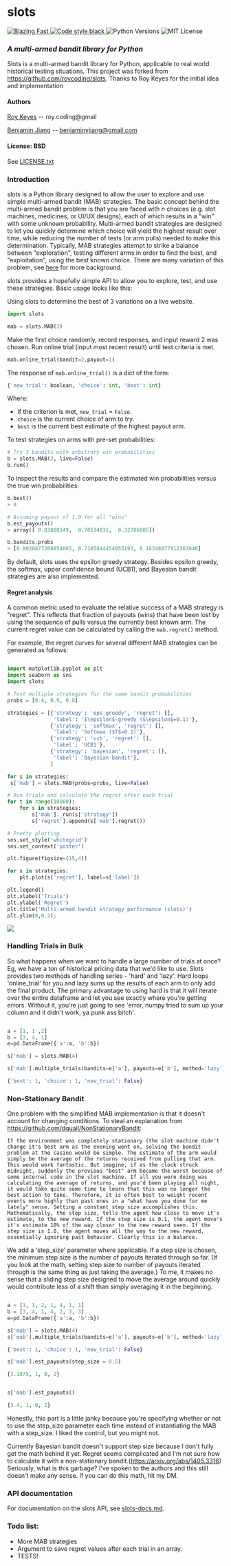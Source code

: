 # slots

<a href="https://twitter.com/acdlite/status/974390255393505280">
  <img alt="Blazing Fast" src="https://img.shields.io/badge/speed-blazing%20%F0%9F%94%A5-brightgreen.svg?style=flat-square">
</a>
<a href="https://github.com/ambv/black">
    <img alt="Code style black" src="https://img.shields.io/badge/code%20style-black-000000.svg">
</a>
<a>
    <img alt="Python Versions" src="https://img.shields.io/pypi/pyversions/Django.svg">
</a>
<a>
    <img alt="MIT License" src="https://img.shields.io/packagist/l/doctrine/orm.svg">
</a>


### *A multi-armed bandit library for Python*

Slots is a multi-armed bandit library for Python, applicable to real world historical testing situations. 
This project was forked from https://github.com/roycoding/slots. Thanks to Roy Keyes for the initial idea and implementation

#### Authors
[Roy Keyes](https://roycoding.github.io) -- roy.coding@gmail

[Benjamin Jiang](https://www.jiangmadethis.com) -- benjaminyjiang@gmail.com

#### License: BSD
See [LICENSE.txt](https://github.com/Chryzanthemum/slots/blob/master/LICENSE.txt)


### Introduction
slots is a Python library designed to allow the user to explore and use simple multi-armed bandit (MAB) strategies. The basic concept behind the multi-armed bandit problem is that you are faced with *n* choices (e.g. slot machines, medicines, or UI/UX designs), each of which results in a "win" with some unknown probability. Multi-armed bandit strategies are designed to let you quickly determine which choice will yield the highest result over time, while reducing the number of tests (or arm pulls) needed to make this determination. Typically, MAB strategies attempt to strike a balance between "exploration", testing different arms in order to find the best, and "exploitation", using the best known choice. There are many variation of this problem, see [here](https://en.wikipedia.org/wiki/Multi-armed_bandit) for more background.

slots provides a hopefully simple API to allow you to explore, test, and use these strategies. Basic usage looks like this:

Using slots to determine the best of 3 variations on a live website.
```Python
import slots

mab = slots.MAB(3)
```

Make the first choice randomly, record responses, and input reward 2 was chosen. Run online trial (input most recent result) until test criteria is met.
```Python
mab.online_trial(bandit=2,payout=1)
```

The response of `mab.online_trial()` is a dict of the form:
```Python
{'new_trial': boolean, 'choice': int, 'best': int}
```
Where:
- If the criterion is met, `new_trial` = `False`.
- `choice` is the current choice of arm to try.
- `best` is the current best estimate of the highest payout arm.


To test strategies on arms with pre-set probabilities:

```Python
# Try 3 bandits with arbitrary win probabilities
b = slots.MAB(3, live=False)
b.run()
```

To inspect the results and compare the estimated win probabilities versus the true win probabilities:
```Python
b.best()
> 0

# Assuming payout of 1.0 for all "wins"
b.est_payouts()
> array([ 0.83888149,  0.78534031,  0.32786885])

b.bandits.probs
> [0.8020877268854065, 0.7185844454955193, 0.16348877912363646]
```

By default, slots uses the epsilon greedy strategy. Besides epsilon greedy, the softmax, upper confidence bound (UCB1), and Bayesian bandit strategies are also implemented.

#### Regret analysis
A common metric used to evaluate the relative success of a MAB strategy is "regret". This reflects that fraction of payouts (wins) that have been lost by using the sequence of pulls versus the currently best known arm. The current regret value can be calculated by calling the `mab.regret()` method.

For example, the regret curves for several different MAB strategies can be generated as follows:
```Python

import matplotlib.pyplot as plt
import seaborn as sns
import slots

# Test multiple strategies for the same bandit probabilities
probs = [0.4, 0.9, 0.8]

strategies = [{'strategy': 'eps_greedy', 'regret': [],
               'label': '$\epsilon$-greedy ($\epsilon$=0.1)'},
              {'strategy': 'softmax', 'regret': [],
               'label': 'Softmax ($T$=0.1)'},
              {'strategy': 'ucb', 'regret': [],
               'label': 'UCB1'},
              {'strategy': 'bayesian', 'regret': [],
               'label': 'Bayesian bandit'},
              ]

for s in strategies:
 s['mab'] = slots.MAB(probs=probs, live=False)

# Run trials and calculate the regret after each trial
for t in range(10000):
    for s in strategies:
        s['mab']._run(s['strategy'])
        s['regret'].append(s['mab'].regret())

# Pretty plotting
sns.set_style('whitegrid')
sns.set_context('poster')

plt.figure(figsize=(15,4))

for s in strategies:
    plt.plot(s['regret'], label=s['label'])

plt.legend()
plt.xlabel('Trials')
plt.ylabel('Regret')
plt.title('Multi-armed bandit strategy performance (slots)')
plt.ylim(0,0.2);
```
![](./misc/regret_plot.png)

### Handling Trials in Bulk
So what happens when we want to handle a large number of trials at once? Eg, we have a ton of historical pricing data that we'd like to use. Slots provides two methods of handling series - 'hard' and 'lazy'. Hard loops 'online_trial' for you and lazy sums up the results of each arm to only add the final product. The primary advantage to using hard is that it will iterate over the entire dataframe and let you see exactly where you're getting errors. Without it, you're just going to see 'error, numpy tried to sum up your column and it didn't work, ya punk ass bitch'. 

```Python

a = [1, 1 ,2]
b = [3, 4, 1]
e=pd.DataFrame({'a':a, 'b':b}) 

s['mab'] = slots.MAB(4)

s['mab'].multiple_trials(bandits=e['a'], payouts=e['b'], method='lazy')

{'best': 1, 'choice': 1, 'new_trial': False}

```



### Non-Stationary Bandit 
One problem with the simplified MAB implementation is that it doesn't account for changing conditions. To steal an explanation from https://github.com/dquail/NonStationaryBandit: 

```If the environment was completely stationary (the slot machine didn't change it's best arm as the evening went on, solving the bandit problem at the casino would be simple. The estimate of the arm would simply be the average of the returns received from pulling that arm. This would work fantastic. But imagine, if as the clock struck midnight, suddenly the previous "best" arm became the worst because of some internal code in the slot machine. If all you were doing was calculating the average of returns, and you'd been playing all night, it would take quite some time to learn that this was no longer the best action to take. Therefore, it is often best to weight recent events more highly than past ones in a "what have you done for me lately" sense. Setting a constant step size accomplishes this. Mathematically, the step size, tells the agent how close to move it's estimate, to the new reward. If the step size is 0.1, the agent move's it's estimate 10% of the way closer to the new reward seen. If the step size is 1.0, the agent moves all the way to the new reward, essentially ignoring past behavior. Clearly this is a balance.```

We add a 'step_size' parameter where applicable. If a step size is chosen, the minimum step size is the number of payouts iterated through so far. (If you look at the math, setting step size to number of payouts iterated through is the same thing as just taking the average.) To me, it makes no sense that a sliding step size designed to move the average around quickly would contribute less of a shift than simply averaging it in the beginning. 


```Python

a = [1, 1, 2, 1, 4, 1, 1]
b = [3, 4, 1, 4, 2, 3, 3]
e=pd.DataFrame({'a':a, 'b':b}) 

s['mab'] = slots.MAB(4)
s['mab'].multiple_trials(bandits=e['a'], payouts=e['b'], method='lazy', step_size = 0.5)

{'best': 1, 'choice': 1, 'new_trial': False}

s['mab'].est_payouts(step_size = 0.5)

{3.1875, 1, 0, 2}


s['mab'].est_payouts()

{3.4, 1, 0, 2}

```
    
Honestly, this part is a little janky because you're specifying whether or not to use the step_size parameter each time instead of instantiating the MAB with a step_size. I liked the control, but you might not. 

Currently Bayesian bandit doesn't support step size because I don't fully get the math behind it yet. 
Regret seems complicated and I'm not sure how to calculate it with a non-stationary bandit.(https://arxiv.org/abs/1405.3316) Seriously, what is this garbage? I've spoken to the authors and this still doesn't make any sense. If you can do this math, hit my DM. 

### API documentation
For documentation on the slots API, see [slots-docs.md](https://github.com/Chryzanthemum/slots/blob/master/docs/slots-docs.md).


### Todo list:
- More MAB strategies
- Argument to save regret values after each trial in an array.
- TESTS!
